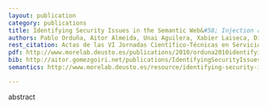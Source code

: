 ```yaml
--- 
layout: publication
category: publications
title: Identifying Security Issues in the Semantic Web&#58; Injection attacks in the Semantic Query Languages
authors: Pablo Orduña, Aitor Almeida, Unai Aguilera, Xabier Laiseca, Diego López-de-Ipiña, Aitor Gómez-Goiri
rest_citation: Actas de las VI Jornadas Científico-Técnicas en Servicios Web y SOA JSWEB 2010. p. p. 43 - 50. ISBN&#58; 978-84-92812-59-2. Valencia, Spain. September 2010.
pdf: http://www.morelab.deusto.es/publications/2010/orduna2010identifying.pdf
bib: http://aitor.gomezgoiri.net/publications/IdentifyingSecurityIssuesSW&#58;InjectionAttacksSQL.bib?attredirects=0
semantics: http://www.morelab.deusto.es/resource/identifying-security-issues-in-the-semantic-web-injection-attacks-in-the-semantic-query-languages

--- 
```


abstract